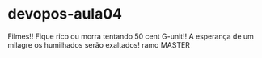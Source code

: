 # devopos-aula04
Filmes!!
Fique rico ou morra tentando 50 cent 
G-unit!!
A esperança de um milagre 
os humilhados serão exaltados!
ramo MASTER 


